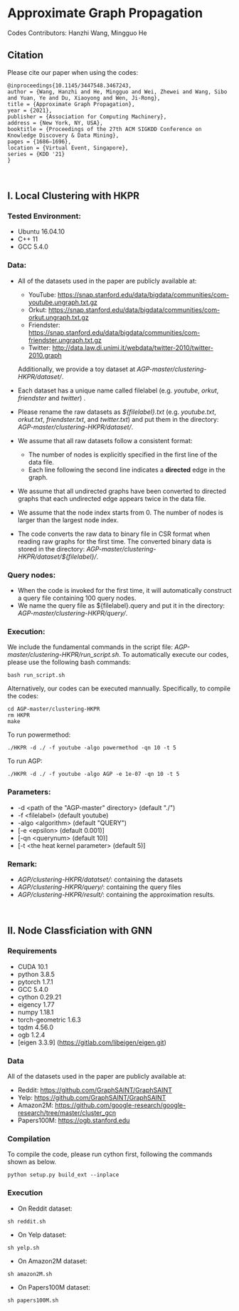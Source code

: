 #  Approximate Graph Propagation

Codes Contributors: Hanzhi Wang, Mingguo He
<br/>

## Citation
Please cite our paper when using the codes: 

```
@inproceedings{10.1145/3447548.3467243,
author = {Wang, Hanzhi and He, Mingguo and Wei, Zhewei and Wang, Sibo and Yuan, Ye and Du, Xiaoyong and Wen, Ji-Rong},
title = {Approximate Graph Propagation},
year = {2021},
publisher = {Association for Computing Machinery},
address = {New York, NY, USA},
booktitle = {Proceedings of the 27th ACM SIGKDD Conference on Knowledge Discovery & Data Mining},
pages = {1686–1696},
location = {Virtual Event, Singapore},
series = {KDD '21}
}
```

<br/>

## I. Local Clustering with HKPR
### Tested Environment:
- Ubuntu 16.04.10
- C++ 11
- GCC 5.4.0


### Data:
* All of the datasets used in the paper are publicly available at: 
    * YouTube: https://snap.stanford.edu/data/bigdata/communities/com-youtube.ungraph.txt.gz
    * Orkut: https://snap.stanford.edu/data/bigdata/communities/com-orkut.ungraph.txt.gz
    * Friendster: https://snap.stanford.edu/data/bigdata/communities/com-friendster.ungraph.txt.gz
    * Twitter: http://data.law.di.unimi.it/webdata/twitter-2010/twitter-2010.graph

    Additionally, we provide a toy dataset at *AGP-master/clustering-HKPR/dataset/*. 

* Each dataset has a unique name called filelabel (e.g. *youtube*, *orkut*, *friendster* and *twitter*) . 
* Please rename the raw datasets as *${filelabel}.txt* (e.g. *youtube.txt*, *orkut.txt*, *friendster.txt*, and *twitter.txt*) and put them in the directory: *AGP-master/clustering-HKPR/dataset/*. 
* We assume that all raw datasets follow a consistent format: 
    * The number of nodes is explicitly specified in the first line of the data file. 
    * Each line following the second line indicates a **directed** edge in the graph. 
* We assume that all undirected graphs have been converted to directed graphs that each undirected edge appears twice in the data file. 
* We assume that the node index starts from $0$. The number of nodes is larger than the largest node index. 
* The code converts the raw data to binary file in CSR format when reading raw graphs for the first time. The converted binary data is stored in the directory: *AGP-master/clustering-HKPR/dataset/${filelabel}/*. 


### Query nodes:
* When the code is invoked for the first time, it will automatically construct a query file containing 100 query nodes.
* We name the query file as ${filelabel}.query and put it in the directory: *AGP-master/clustering-HKPR/query/*. 


### Execution:
We include the fundamental commands in the script file: *AGP-master/clustering-HKPR/run_script.sh*. To automatically execute our codes, please use the following bash commands: 
```
bash run_script.sh
```

Alternatively, our codes can be executed mannually. Specifically, to compile the codes: 
```
cd AGP-master/clustering-HKPR
rm HKPR
make
```
To run powermethod: 
```
./HKPR -d ./ -f youtube -algo powermethod -qn 10 -t 5
```
To run AGP: 
```
./HKPR -d ./ -f youtube -algo AGP -e 1e-07 -qn 10 -t 5
```

### Parameters:
- -d \<path of the "AGP-master" directory\> (default "./")
- -f \<filelabel\> (default youtube)
- -algo \<algorithm\> (default "QUERY")
- [-e \<epsilon\> (default 0.001)]
- [-qn \<querynum\> (default 10)]
- [-t \<the heat kernel parameter\> (default 5)]


### Remark:
* *AGP/clustering-HKPR/datatset/*: containing the datasets 
* *AGP/clustering-HKPR/query/*: containing the query files
* *AGP/clustering-HKPR/result/*: containing the approximation results. 

<br/>

## II. Node Classficiation with GNN
### Requirements
- CUDA  10.1
- python 3.8.5
- pytorch 1.7.1
- GCC 5.4.0
- cython 0.29.21
- eigency 1.77
- numpy 1.18.1
- torch-geometric 1.6.3 
- tqdm 4.56.0
- ogb 1.2.4
- [eigen 3.3.9] (https://gitlab.com/libeigen/eigen.git)

### Data
All of the datasets used in the paper are publicly available at:
* Reddit: https://github.com/GraphSAINT/GraphSAINT
* Yelp: https://github.com/GraphSAINT/GraphSAINT
* Amazon2M: https://github.com/google-research/google-research/tree/master/cluster_gcn
* Papers100M: https://ogb.stanford.edu



### Compilation
To compile the code, please run cython first, following  the commands shown as below. 
```
python setup.py build_ext --inplace
```


### Execution
* On Reddit dataset: 
```
sh reddit.sh
```
* On Yelp dataset: 
```
sh yelp.sh
```
* On Amazon2M dataset: 
```
sh amazon2M.sh
```
* On Papers100M dataset: 
```
sh papers100M.sh
```


